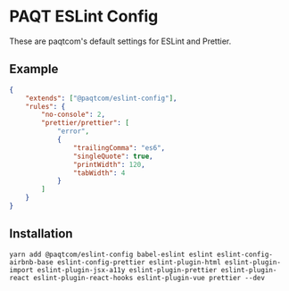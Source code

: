 # PAQT ESLint Config

These are paqtcom's default settings for ESLint and Prettier.

## Example

```json
{
    "extends": ["@paqtcom/eslint-config"],
    "rules": {
        "no-console": 2,
        "prettier/prettier": [
            "error",
            {
                "trailingComma": "es6",
                "singleQuote": true,
                "printWidth": 120,
                "tabWidth": 4
            }
        ]
    }
}
```

## Installation

```
yarn add @paqtcom/eslint-config babel-eslint eslint eslint-config-airbnb-base eslint-config-prettier eslint-plugin-html eslint-plugin-import eslint-plugin-jsx-a11y eslint-plugin-prettier eslint-plugin-react eslint-plugin-react-hooks eslint-plugin-vue prettier --dev
```
